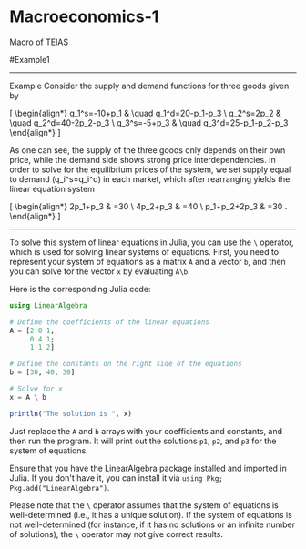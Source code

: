 # Macroeconomics-1
Macro of TEIAS

#Example1

---

Example Consider the supply and demand functions for three goods given by

\[
\begin{align*}
q_1^s=-10+p_1 & \quad q_1^d=20-p_1-p_3 \\
q_2^s=2p_2 & \quad q_2^d=40-2p_2-p_3 \\
q_3^s=-5+p_3 & \quad q_3^d=25-p_1-p_2-p_3
\end{align*}
\]

As one can see, the supply of the three goods only depends on their own price, while the demand side shows strong price interdependencies. In order to solve for the equilibrium prices of the system, we set supply equal to demand \(q_i^s=q_i^d\) in each market, which after rearranging yields the linear equation system

\[
\begin{align*}
2p_1+p_3 & =30 \\
4p_2+p_3 & =40 \\
p_1+p_2+2p_3 & =30 .
\end{align*}
\]

---
To solve this system of linear equations in Julia, you can use the `\` operator, which is used for solving linear systems of equations. First, you need to represent your system of equations as a matrix `A` and a vector `b`, and then you can solve for the vector `x` by evaluating `A\b`.

Here is the corresponding Julia code:

```julia
using LinearAlgebra

# Define the coefficients of the linear equations
A = [2 0 1; 
     0 4 1; 
     1 1 2]

# Define the constants on the right side of the equations
b = [30, 40, 30]

# Solve for x
x = A \ b

println("The solution is ", x)
```

Just replace the `A` and `b` arrays with your coefficients and constants, and then run the program. It will print out the solutions `p1`, `p2`, and `p3` for the system of equations.

Ensure that you have the LinearAlgebra package installed and imported in Julia. If you don't have it, you can install it via `using Pkg; Pkg.add("LinearAlgebra")`.

Please note that the `\` operator assumes that the system of equations is well-determined (i.e., it has a unique solution). If the system of equations is not well-determined (for instance, if it has no solutions or an infinite number of solutions), the `\` operator may not give correct results.
